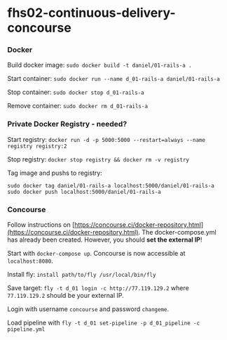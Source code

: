 # fhs02-continuous-delivery-concourse

### Docker

Build docker image: `sudo docker build -t daniel/01-rails-a .`

Start container: `sudo docker run --name d_01-rails-a daniel/01-rails-a`

Stop container: `sudo docker stop d_01-rails-a`

Remove container: `sudo docker rm d_01-rails-a`

### Private Docker Registry - needed?

Start registry: `docker run -d -p 5000:5000 --restart=always --name registry registry:2`

Stop registry: `docker stop registry && docker rm -v registry`

Tag image and pushs to registry:

```
sudo docker tag daniel/01-rails-a localhost:5000/daniel/01-rails-a
sudo docker push localhost:5000/daniel/01-rails-a
```

### Concourse
Follow instructions on [https://concourse.ci/docker-repository.html](https://concourse.ci/docker-repository.html). The docker-compose.yml has already been created. However, you should **set the external IP**!

Start with `docker-compose up`. Concourse is now accessible at `localhost:8080`.

Install fly: `install path/to/fly /usr/local/bin/fly`

Save target: `fly -t d_01 login -c http://77.119.129.2` where `77.119.129.2` should be your external IP.

Login with username `concourse` and password `changeme`.

Load pipeline with `fly -t d_01 set-pipeline -p d_01_pipeline -c pipeline.yml`